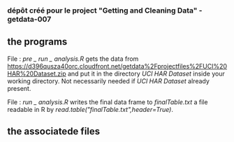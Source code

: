 ### dépôt créé pour le project "Getting and Cleaning Data" - getdata-007

## the programs
File : _pre _ run _ analysis.R_ gets the data from 
https://d396qusza40orc.cloudfront.net/getdata%2Fprojectfiles%2FUCI%20HAR%20Dataset.zip
and put it in the directory
_UCI HAR Dataset_
inside your working directory.
Not necessarily needed if _UCI HAR Dataset_ already present.

File : _run _ analysis.R_ writes the final data frame to _finalTable.txt_
a file readable in R by _read.table("finalTable.txt",header=True)_.

## the associatede files

